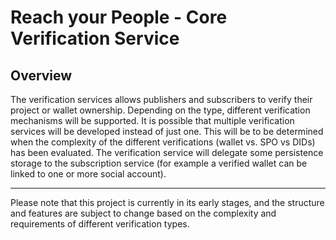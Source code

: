 # Reach your People - Core Verification Service

## Overview
The verification services allows publishers and subscribers to verify their project or wallet ownership. Depending on the type, different verification mechanisms will be supported. It is possible that multiple verification services will be developed instead of just one. This will be to be determined when the complexity of the different verifications (wallet vs. SPO vs DIDs) has been evaluated. The verification service will delegate some persistence storage to the subscription service (for example a verified wallet can be linked to one or more social account).

---

Please note that this project is currently in its early stages, and the structure and features are subject to change based on the complexity and requirements of different verification types.
